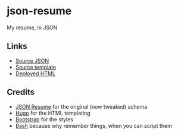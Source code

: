 # json-resume

My resume, in JSON

## Links

- [Source JSON](data/resume.json)
- [Source template](layouts/index.html)
- [Deployed HTML](https://zwbetz.com/resume/resume.html)

## Credits

- [JSON Resume](https://jsonresume.org/schema/) for the original (now tweaked) schema
- [Hugo](https://gohugo.io) for the HTML templating
- [Bootstrap](https://getbootstrap.com/) for the styles
- [Bash](https://www.gnu.org/software/bash/manual/bash.html) because why remember things, when you can script them
